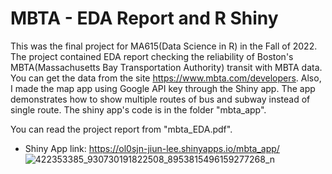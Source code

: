 # MBTA - EDA Report and R Shiny

This was the final project for MA615(Data Science in R) in the Fall of 2022. The project contained EDA report checking the reliability of Boston's MBTA(Massachusetts Bay Transportation Authority) transit with MBTA data. You can get the data from the site https://www.mbta.com/developers. Also, I made the map app using Google API key through the Shiny app. The app demonstrates how to show multiple routes of bus and subway instead of single route. The shiny app's code is in the folder "mbta_app".

You can read the project report from "mbta_EDA.pdf". 

- Shiny App link: https://ol0sjn-jiun-lee.shinyapps.io/mbta_app/
![422353385_930730191822508_8953815496159277268_n](https://github.com/lizzie86/Data_Analysis_Project/assets/111255164/409e0963-5036-4235-b0ef-61bfb8c3d0b8)

